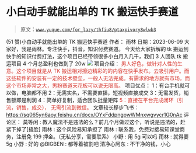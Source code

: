 # 小白动手就能出单的 TK 搬运快手赛道

> 原文：[`www.yuque.com/for_lazy/thfiu8/ptaxpivory8wlwb3`](https://www.yuque.com/for_lazy/thfiu8/ptaxpivory8wlwb3)

<ne-h2 id="ef8dde00" data-lake-id="ef8dde00"><ne-heading-ext><ne-heading-anchor></ne-heading-anchor><ne-heading-fold></ne-heading-fold></ne-heading-ext><ne-heading-content><ne-text id="u2a8dbd93">(51 赞)小白动手就能出单的 TK 搬运快手赛道</ne-text></ne-heading-content></ne-h2> <ne-p id="uf8b6ac6c" data-lake-id="uf8b6ac6c"><ne-text id="uda27b4cf">作者： 雨林</ne-text></ne-p> <ne-p id="ue5b38786" data-lake-id="ue5b38786"><ne-text id="ud68d87c7">日期：2023-06-09</ne-text></ne-p> <ne-p id="udd8b8ca8" data-lake-id="udd8b8ca8"><ne-text id="ud92cc824" ne-bold="true">大家好，我是雨林。专注快手，抖音，知识付费赛道。</ne-text></ne-p> <ne-p id="u7666cbee" data-lake-id="u7666cbee"><ne-text id="u6cd7e229">今天给大家拆解的 tk 搬运到快手的知识付费打法，这个项目已经带领很多小白月入几千，我们 3 人团队 tk 搬运项目 4 个月总盈利也做到了 20w</ne-text></ne-p> <ne-p id="ub72c621d" data-lake-id="ub72c621d"><ne-card data-card-name="image" data-card-type="inline" id="ytC7v" data-event-boundary="card">![](img/a762a48d62318be2c84107d7cb12fe70.png)</ne-card></ne-p> <ne-h1 id="7ff11c82" data-lake-id="7ff11c82"><ne-heading-ext><ne-heading-anchor></ne-heading-anchor><ne-heading-fold></ne-heading-fold></ne-heading-ext><ne-heading-content><ne-text id="ue92d1272">项目介绍：</ne-text></ne-heading-content></ne-h1> <ne-p id="u7efff373" data-lake-id="u7efff373"><ne-text id="u1ed5a91f" style="color: rgb(216, 57, 49);">男人好色，做针对人性的生意。这个项目就是从 TK 搬运相对擦边精彩的的内容在快手发布。去吸引用户。而这些软件的安装有一定的技术壁垒，一般人无法完成。有需求的地方就有市场，而这个市场非常之大，男粉赛道天花板可以说无限高。</ne-text></ne-p> <ne-h1 id="b9e1099d" data-lake-id="b9e1099d"><ne-heading-ext><ne-heading-anchor></ne-heading-anchor><ne-heading-fold></ne-heading-fold></ne-heading-ext><ne-heading-content><ne-text id="ub9125fb6">项目优点：</ne-text></ne-heading-content></ne-h1> <ne-p id="u12404afc" data-lake-id="u12404afc"><ne-text id="u7832c9f9">1：有台手机就可以做，电脑都不用</ne-text></ne-p> <ne-p id="ud7ef0430" data-lake-id="ud7ef0430"><ne-text id="uc8f89a68">2：无需实名，不需要直播，短视频直接成交</ne-text></ne-p> <ne-p id="ufe9683d2" data-lake-id="ufe9683d2"><ne-text id="u69205cf0">3：无需发货，销售额即是利润</ne-text></ne-p> <ne-p id="u6c0f76f2" data-lake-id="u6c0f76f2"><ne-text id="ua4be201e">4：简单好复制，适合团队批量矩阵</ne-text></ne-p> <ne-p id="ud4c87706" data-lake-id="ud4c87706"><ne-text id="u1824bf9d" style="color: rgb(216, 57, 49);">5：直接在平台完成闭环（引流，销售，成交）， 无需引流到微信。</ne-text></ne-p> <ne-p id="u1d67525d" data-lake-id="u1d67525d"><ne-text id="ub47ee78a">文章较长移步飞书：</ne-text></ne-p> <ne-p id="uc0b38d39" data-lake-id="uc0b38d39">[<ne-text id="u78bd572b">https://sq065yn6aoy.feishu.cn/docx/OYxFddpngowWMnxwgvycr1G0nAc</ne-text>](https://sq065yn6aoy.feishu.cn/docx/OYxFddpngowWMnxwgvycr1G0nAc)</ne-p> <ne-h1 id="9039450f" data-lake-id="9039450f"><ne-heading-ext><ne-heading-anchor></ne-heading-anchor><ne-heading-fold></ne-heading-fold></ne-heading-ext> <ne-heading-content></ne-heading-content></ne-h1> <ne-hole id="u5a2cf387" data-lake-id="u5a2cf387"><ne-card data-card-name="hr" data-card-type="block" id="epfJ8" data-event-boundary="card"><ne-p id="ua3a21101" data-lake-id="ua3a21101"><ne-text id="ue2b9697e">评论区：</ne-text></ne-p> <ne-p id="u31158a95" data-lake-id="u31158a95"><ne-text id="u692d3d02">莫等闲 : 教人魔法不是违法的么？前几个月做过这个，听说是违法的，赶紧下掉了[捂脸]</ne-text> <ne-text id="u5c7cdc53">雨林 : 这个风险易知承担了</ne-text> <ne-text id="u375d166d">雨林 : 联系我，免费对接易知课堂商务，注册免 199 押金。（无私分享，需要联系）</ne-text> <ne-text id="ua0ef5410">小野 : 用 5g 可以吗</ne-text> <ne-text id="u7689c54b">雨林 : 就得要 5g</ne-text> <ne-text id="u8e845f35">小野 : 好的</ne-text> <ne-text id="uacc122a9">@BIGBEN</ne-text> <ne-text id="uc226c714">: 都等着被割吧</ne-text> <ne-text id="u90e1d2ab">清净心阿东 : 不干净的钱，小心</ne-text></ne-p></ne-card></ne-hole>